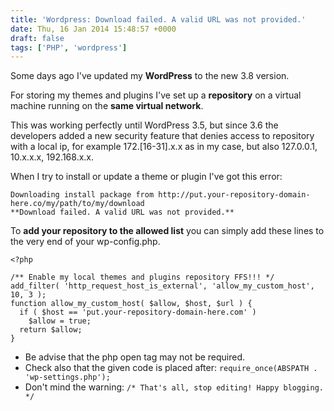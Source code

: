 ```yaml
---
title: 'Wordpress: Download failed. A valid URL was not provided.'
date: Thu, 16 Jan 2014 15:48:57 +0000
draft: false
tags: ['PHP', 'wordpress']
---
```


Some days ago I've updated my **WordPress** to the new 3.8 version. 

For storing my themes and plugins I've set up a **repository** on a virtual machine running on the **same virtual network**. 

This was working perfectly until WordPress 3.5, but since 3.6 the developers added a new security feature that denies access to repository with a local ip, for example 172.[16-31].x.x as in my case, but also 127.0.0.1, 10.x.x.x, 192.168.x.x. 

When I try to install or update a theme or plugin I've got this error:

```
Downloading install package from http://put.your-repository-domain-here.co/my/path/to/my/download
**Download failed. A valid URL was not provided.**
```

To **add your repository to the allowed list** you can simply add these lines to the very end of your wp-config.php. 

```phtml
<?php 

/** Enable my local themes and plugins repository FFS!!! */
add_filter( 'http_request_host_is_external', 'allow_my_custom_host', 10, 3 );
function allow_my_custom_host( $allow, $host, $url ) {
  if ( $host == 'put.your-repository-domain-here.com' )
    $allow = true;
  return $allow;
}
```

*   Be advise that the php open tag may not be required.
*   Check also that the given code is placed after: `require_once(ABSPATH . 'wp-settings.php');`
*   Don't mind the warning: `/* That's all, stop editing! Happy blogging. */`